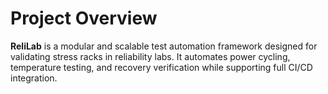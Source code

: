
# Project Overview

**ReliLab** is a modular and scalable test automation framework designed for validating stress racks in reliability labs. It automates power cycling, temperature testing, and recovery verification while supporting full CI/CD integration.
